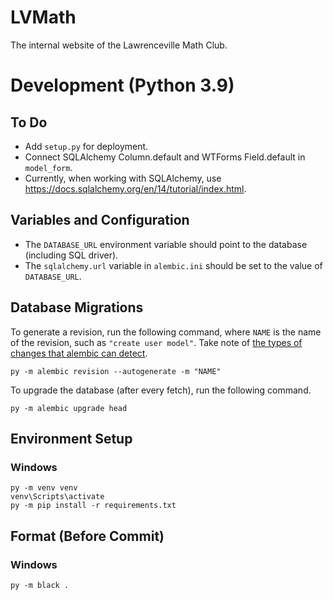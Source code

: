 # LVMath

The internal website of the Lawrenceville Math Club.

# Development (Python 3.9)

## To Do

- Add `setup.py` for deployment.
- Connect SQLAlchemy Column.default and WTForms Field.default in `model_form`.
- Currently, when working with SQLAlchemy, use https://docs.sqlalchemy.org/en/14/tutorial/index.html.

## Variables and Configuration

- The `DATABASE_URL` environment variable should point to the database (including SQL driver).
- The `sqlalchemy.url` variable in `alembic.ini` should be set to the value of `DATABASE_URL`.

## Database Migrations

To generate a revision, run the following command, where `NAME` is the name of the revision, such as `"create user model"`. Take note of [the types of changes that alembic can detect](https://alembic.sqlalchemy.org/en/latest/autogenerate.html#what-does-autogenerate-detect-and-what-does-it-not-detect).

```py -m alembic revision --autogenerate -m "NAME"```

To upgrade the database (after every fetch), run the following command.

```py -m alembic upgrade head```

## Environment Setup

### Windows

```
py -m venv venv
venv\Scripts\activate
py -m pip install -r requirements.txt
```

## Format (Before Commit)

### Windows

```
py -m black .
```
